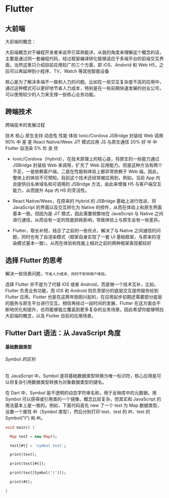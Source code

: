 # Flutter

## 大前端

大前端的概念：

大前端概念对于编程开发者来说早已耳熟能详，从我的角度来理解这个概念的话，主要是通过同一套编程代码，经过框架编译转化能够适应于多端平台的前端交互界面。当然这里只介绍目前应用较广的三个方面，即 iOS、Andorid 和 Web H5，之后可以再延伸到小程序、TV、Watch 等其他智能设备

核心是为了解决多端不一致和人力的问题。比如在一些交互复杂度不高的应用中，通过这种模式可以更好地节省人力成本，特别是在一些前期快速发展的创业公司，可以使用较少的人力来支撑一些核心业务功能。

## 跨端技术

跨端技术的发展过程

技术 核心 原生支持 动态性 性能 体验
Ionic/Cordova JSBridge 封装给 Web 调用 90% 中 差 差
React Native/Weex JIT 模式应用 JS 与原生通信 20% 好 中 中
Flutter 自渲染 5% 优 良 优

-   Ionic/Cordova（Hybrid），在技术原理上的核心是，将原生的一些能力通过 JSBridge 封装给 Web 来调用，扩充了 Web 应用能力。但是这种方法有两个不足，一是依赖客户端，二是在性能和体验上都非常依赖于 Web 端。因此，整体上的体验不可预知。目前这个技术还经常被应用到，例如，当前 App 内会提供白名单域名和可调用的 JSBridge 方法，由此来增强 H5 与客户端交互能力，从而提升 App 内 H5 的灵活性。

-   React Native/Weex，在原来的 Hybrid 的 JSBridge 基础上进行改进，将 JavaScript 的界面以及交互转化为 Native 的控件，从而在体验上和原生界面基本一致。但因为是 JIT 模式，因此需要频繁地在 JavaScript 与 Native 之间进行通信，从而会有一定的性能损耗影响，导致体验上与原生会有一些差异。

-   Flutter，取长补短，结合了之前的一些优点，解决了与 Native 之间通信的问题，同时也有了自渲染模式（框架自身实现了一套 UI 基础框架，与原来的渲染模式基本一致）。从而在体验和性能上相对之前的两种框架表现都较好

## 选择 Flutter 的思考

解决一些场景问题，`节省人力成本，同时不影响用户体验。`

选择 Flutter 并不是为了代替 iOS 或者 Android，而是做一个技术互补，比如，Flutter 负责业务功能，而 iOS 和 Android 则负责部分的底层交互提供服务给到 Flutter 应用。Flutter 也是在这两年刚刚兴起的，在应用起步初期还需要部分底层的服务与原生平台进行交互。相信再经过一段时间的发展，Flutter 在这方面会不断地优化和提升，也将能够独立覆盖到更多复杂的业务场景。因此希望你能够明白大前端的概念，以及 Flutter 目前的应用场景。

## Flutter Dart 语法：从 JavaScript 角度

#### 基础数据类型

###### Symbol 的区别

在 JavaScript 中，Symbol 是将基础数据类型转换为唯一标识符，核心应用是可以将复杂引用数据类型转换为对象数据类型的键名。

在 Dart 中，Symbol 是不透明的动态字符串名称，用于反映库中的元数据。用 Symbol 可以获得或引用类的一个镜像，概念比较复杂，但其实和 JavaScript 的用法基本上是一致的。例如，下面代码首先 new 了一个 test 为 Map 数据类型，设置一个属性 #t（Symbol 类型），然后分别打印 test、test 的 #t、test 的 Symbol("t") 和 #t。

```dart
void main() {

  Map test = new Map();

  test[#t] = 'symbol test';

  print(test);

  print(test[#t]);

  print(test[Symbol('t')]);

  print(#t);

}
```
